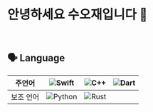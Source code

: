 # 안녕하세요 수오재입니다 👋

<br/>

## 🗣️ Language

| 주언어 | ![Swift](https://img.icons8.com/color/48/000000/swift.png) | ![C++](https://img.icons8.com/color/48/000000/c-plus-plus-logo.png) | ![Dart](https://img.icons8.com/color/48/000000/dart.png) |
|:---------:|:---------:|:---------:|:---------:|
| 보조 언어 | ![Python](https://img.icons8.com/color/48/000000/python.png) | ![Rust](https://img.icons8.com/color/48/000000/rust.png) | |
